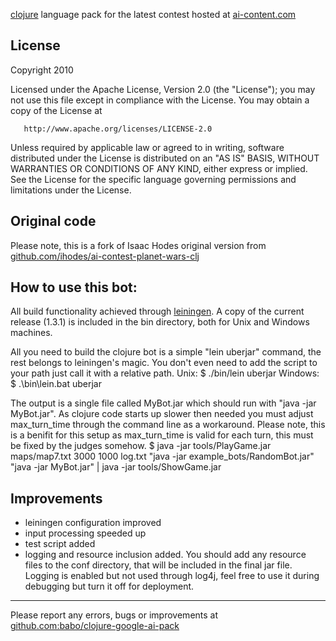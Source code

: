 [clojure](http://clojure.org) language pack for the latest contest hosted at [ai-content.com](http://ai-contest.com)

## License
Copyright 2010

   Licensed under the Apache License, Version 2.0 (the "License");
   you may not use this file except in compliance with the License.
   You may obtain a copy of the License at

       http://www.apache.org/licenses/LICENSE-2.0

   Unless required by applicable law or agreed to in writing, software
   distributed under the License is distributed on an "AS IS" BASIS,
   WITHOUT WARRANTIES OR CONDITIONS OF ANY KIND, either express or implied.
   See the License for the specific language governing permissions and
   limitations under the License.

## Original code
Please note, this is a fork of Isaac Hodes original version from [github.com/ihodes/ai-contest-planet-wars-clj](http://github.com/ihodes/ai-contest-planet-wars-clj)

## How to use this bot:

All build functionality achieved through [leiningen](http://github.com/technomancy/leiningen). A copy of the current release (1.3.1) is included in the bin directory, both for Unix and Windows machines.

All you need to build the clojure bot is a simple "lein uberjar" command, the rest belongs to leiningen's magic. You don't even need to add the script to your path just call it with a relative path.
Unix:
    $ ./bin/lein uberjar
Windows:
    $ .\bin\lein.bat uberjar

The output is a single file called MyBot.jar which should run with "java -jar MyBot.jar". As clojure code starts up slower then needed you must adjust max_turn_time through the command line as a workaround. Please note, this is a benifit for this setup as max_turn_time is valid for each turn, this must be fixed by the judges somehow.
    $ java -jar tools/PlayGame.jar maps/map7.txt 3000 1000 log.txt "java -jar example_bots/RandomBot.jar" "java -jar MyBot.jar" | java -jar tools/ShowGame.jar

## Improvements

- leiningen configuration improved
- input processing speeded up
- test script added
- logging and resource inclusion added. You should add any resource files to the conf directory, that will be included in the final jar file. Logging is enabled but not used through log4j, feel free to use it during debugging but turn it off for deployment.

* * *

Please report any errors, bugs or improvements at [github.com:babo/clojure-google-ai-pack](http://github.com:babo/clojure-google-ai-pack])
